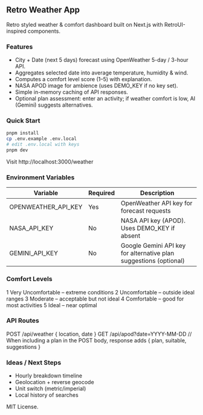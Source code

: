 ## Retro Weather App

Retro styled weather & comfort dashboard built on Next.js with RetroUI-inspired components.

### Features

- City + Date (next 5 days) forecast using OpenWeather 5-day / 3-hour API.
- Aggregates selected date into average temperature, humidity & wind.
- Computes a comfort level score (1–5) with explanation.
- NASA APOD image for ambience (uses DEMO_KEY if no key set).
- Simple in-memory caching of API responses.
- Optional plan assessment: enter an activity; if weather comfort is low, AI (Gemini) suggests alternatives.

### Quick Start

```bash
pnpm install
cp .env.example .env.local
# edit .env.local with keys
pnpm dev
```

Visit http://localhost:3000/weather

### Environment Variables

| Variable            | Required | Description                                                       |
| ------------------- | -------- | ----------------------------------------------------------------- |
| OPENWEATHER_API_KEY | Yes      | OpenWeather API key for forecast requests                         |
| NASA_API_KEY        | No       | NASA API key (APOD). Uses DEMO_KEY if absent                      |
| GEMINI_API_KEY      | No       | Google Gemini API key for alternative plan suggestions (optional) |

### Comfort Levels

1 Very Uncomfortable – extreme conditions
2 Uncomfortable – outside ideal ranges
3 Moderate – acceptable but not ideal
4 Comfortable – good for most activities
5 Ideal – near optimal

### API Routes

POST /api/weather { location, date }
GET /api/apod?date=YYYY-MM-DD
// When including a plan in the POST body, response adds { plan, suitable, suggestions }

### Ideas / Next Steps

- Hourly breakdown timeline
- Geolocation + reverse geocode
- Unit switch (metric/imperial)
- Local history of searches

MIT License.
